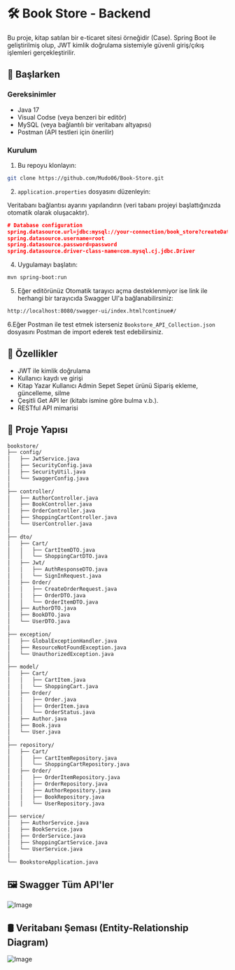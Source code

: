 # 🛠️ Book Store - Backend

Bu proje, kitap satılan bir e-ticaret sitesi örneğidir (Case).
Spring Boot ile geliştirilmiş olup, JWT kimlik doğrulama sistemiyle güvenli giriş/çıkış işlemleri gerçekleştirilir.

## 🚀 Başlarken

### Gereksinimler

- Java 17
- Visual Codse (veya benzeri bir editör)
- MySQL (veya bağlantılı bir veritabanı altyapısı)  
- Postman (API testleri için önerilir)

### Kurulum

1. Bu repoyu klonlayın:

```bash
git clone https://github.com/Mudo06/Book-Store.git
```

2. `application.properties` dosyasını düzenleyin:

Veritabanı bağlantısı ayarını yapılandırın (veri tabanı projeyi başlattığınızda otomatik olarak oluşacaktır).

```json
# Database configuration
spring.datasource.url=jdbc:mysql://your-connection/book_store?createDatabaseIfNotExist=true
spring.datasource.username=root
spring.datasource.password=password
spring.datasource.driver-class-name=com.mysql.cj.jdbc.Driver
```

4. Uygulamayı başlatın:

```bash
mvn spring-boot:run
```

5. Eğer editörünüz Otomatik tarayıcı açma desteklenmiyor ise link ile herhangi bir tarayıcıda Swagger UI'a bağlanabilirsiniz:

```bash
http://localhost:8080/swagger-ui/index.html?continue#/
```
  6.Eğer Postman ile test etmek isterseniz
`Bookstore_API_Collection.json` dosyasını Postman de import ederek test edebilirsiniz.


## 📌 Özellikler

- JWT ile kimlik doğrulama  
- Kullanıcı kaydı ve girişi  
- Kitap Yazar Kullanıcı Admin Sepet Sepet ürünü Sipariş  ekleme, güncelleme, silme  
- Çeşitli Get API ler (kitabı ismine göre bulma v.b.).   
- RESTful API mimarisi  

## 📁 Proje Yapısı

```bash
bookstore/
├── config/
│   ├── JwtService.java
│   ├── SecurityConfig.java
│   ├── SecurityUtil.java
│   └── SwaggerConfig.java
│
├── controller/
│   ├── AuthorController.java
│   ├── BookController.java
│   ├── OrderController.java
│   ├── ShoppingCartController.java
│   └── UserController.java
│
├── dto/
│   ├── Cart/
│   │   ├── CartItemDTO.java
│   │   └── ShoppingCartDTO.java
│   ├── Jwt/
│   │   ├── AuthResponseDTO.java
│   │   └── SignInRequest.java
│   ├── Order/
│   │   ├── CreateOrderRequest.java
│   │   ├── OrderDTO.java
│   │   └── OrderItemDTO.java
│   ├── AuthorDTO.java
│   ├── BookDTO.java
│   └── UserDTO.java
│
├── exception/
│   ├── GlobalExceptionHandler.java
│   ├── ResourceNotFoundException.java
│   └── UnauthorizedException.java
│
├── model/
│   ├── Cart/
│   │   ├── CartItem.java
│   │   └── ShoppingCart.java
│   ├── Order/
│   │   ├── Order.java
│   │   ├── OrderItem.java
│   │   └── OrderStatus.java
│   ├── Author.java
│   ├── Book.java
│   └── User.java
│
├── repository/
│   ├── Cart/
│   │   ├── CartItemRepository.java
│   │   └── ShoppingCartRepository.java
│   ├── Order/
│   │   ├── OrderItemRepository.java
│   │   ├── OrderRepository.java
│   │   ├── AuthorRepository.java
│   │   ├── BookRepository.java
│   │   └── UserRepository.java
│
├── service/
│   ├── AuthorService.java
│   ├── BookService.java
│   ├── OrderService.java
│   ├── ShoppingCartService.java
│   └── UserService.java
│
└── BookstoreApplication.java

```

## 🖼️ Swagger Tüm API'ler
![Image](https://github.com/user-attachments/assets/78bce7e3-82d4-4ec2-b76b-401949c4e859)

## 🛢️ Veritabanı Şeması (Entity-Relationship Diagram)
![Image](https://github.com/user-attachments/assets/94b0701f-1457-41eb-b24e-2195a4d503f6)
